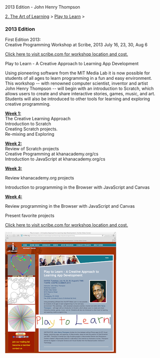 2013 Edition - John Henry Thompson


    

[2\. The Art of Learning](../../the-art-of-learning.html)‎ > ‎[Play to Learn](../play-to-learn.html)‎ > ‎

### 2013 Edition

First Edition 2013:  
Creative Programming Workshop at Scribe, 2013 July 16, 23, 30, Aug 6  
  
[Click here to visit scribe.com for workshop location and cost.](http://scribe.org/workshops/playlearncreativeapproachlearningcomputerprogramming)  
  
Play to Learn - A Creative Approach to Learning App Development  
  
Using pioneering software from the MIT Media Lab it is now possible for students of all ages to learn programming in a fun and easy environment. This workshop -- with renowned computer scientist, inventor and artist John Henry Thompson -- will begin with an introduction to Scratch, which allows users to create and share interactive stories, games, music, and art. Students will also be introduced to other tools for learning and exploring creative programming.  
  

[**Week 1:**](week-01.html)  
The Creative Learning Approach  
Introduction to Scratch  
Creating Scratch projects.  
Re-mixing and Exploring  
  
[**Week 2:**](play-to-learn---week-02.html)  
Review of Scratch projects  
Creative Programming at khanacademy.org/cs  
Introduction to JavaScript at khanacademy.org/cs  
  
[**Week 3:**](play-to-learn---week-03.html)  

Review khanacademy.org projects  

Introduction to programming in the Browser with JavaScript and Canvas  
  

[**Week 4:**](play-to-learn---week-04.html)  

Review programming in the Browser with JavaScript and Canvas  

Present favorite projects  
  

[Click here to visit scribe.com for workshop location and cost.](http://scribe.org/workshops/playlearncreativeapproachlearningcomputerprogramming)

  
  

[![](../../_/rsrc/1481644980212/the-art-of-learning/play-to-learn/Play-To-Learn-11-height=400&width=365.png)](http://www.johnhenrythompson.com/the-art-of-learning/play-to-learn/Play-To-Learn-11.png?attredirects=0)

  

